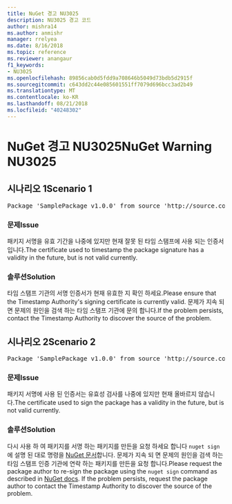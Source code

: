 ```yaml
---
title: NuGet 경고 NU3025
description: NU3025 경고 코드
author: mishra14
ms.author: anmishr
manager: rrelyea
ms.date: 8/16/2018
ms.topic: reference
ms.reviewer: anangaur
f1_keywords:
- NU3025
ms.openlocfilehash: 89856cab0d5fdd9a708646b5049d73bdb5d2915f
ms.sourcegitcommit: c643dd2c44e085601551ff7079d696bcc3ad2b49
ms.translationtype: MT
ms.contentlocale: ko-KR
ms.lasthandoff: 08/21/2018
ms.locfileid: "40248302"
---
```

# <a name="nuget-warning-nu3025"></a><span data-ttu-id="5cd47-103">NuGet 경고 NU3025</span><span class="sxs-lookup"><span data-stu-id="5cd47-103">NuGet Warning NU3025</span></span>

## <a name="scenario-1"></a><span data-ttu-id="5cd47-104">시나리오 1</span><span class="sxs-lookup"><span data-stu-id="5cd47-104">Scenario 1</span></span>

<pre>Package 'SamplePackage v1.0.0' from source 'http://source.com/index.json': The timestamp signing certificate is not yet valid.</pre>

### <a name="issue"></a><span data-ttu-id="5cd47-105">문제</span><span class="sxs-lookup"><span data-stu-id="5cd47-105">Issue</span></span>

<span data-ttu-id="5cd47-106">패키지 서명을 유효 기간을 나중에 있지만 현재 잘못 된 타임 스탬프에 사용 되는 인증서입니다.</span><span class="sxs-lookup"><span data-stu-id="5cd47-106">The certificate used to timestamp the package signature has a validity in the future, but is not valid currently.</span></span>


### <a name="solution"></a><span data-ttu-id="5cd47-107">솔루션</span><span class="sxs-lookup"><span data-stu-id="5cd47-107">Solution</span></span>

<span data-ttu-id="5cd47-108">타임 스탬프 기관의 서명 인증서가 현재 유효한 지 확인 하세요.</span><span class="sxs-lookup"><span data-stu-id="5cd47-108">Please ensure that the Timestamp Authority's signing certificate is currently valid.</span></span> <span data-ttu-id="5cd47-109">문제가 지속 되 면 문제의 원인을 검색 하는 타임 스탬프 기관에 문의 합니다.</span><span class="sxs-lookup"><span data-stu-id="5cd47-109">If the problem persists, contact the Timestamp Authority to discover the source of the problem.</span></span>



## <a name="scenario-2"></a><span data-ttu-id="5cd47-110">시나리오 2</span><span class="sxs-lookup"><span data-stu-id="5cd47-110">Scenario 2</span></span>

<pre>Package 'SamplePackage v1.0.0' from source 'http://source.com/index.json': The primary signature's timestamp signing certificate is not yet valid.</pre>

### <a name="issue"></a><span data-ttu-id="5cd47-111">문제</span><span class="sxs-lookup"><span data-stu-id="5cd47-111">Issue</span></span>

<span data-ttu-id="5cd47-112">패키지 서명에 사용 된 인증서는 유효성 검사를 나중에 있지만 현재 올바르지 않습니다.</span><span class="sxs-lookup"><span data-stu-id="5cd47-112">The certificate used to sign the package has a validity in the future, but is not valid currently.</span></span>


### <a name="solution"></a><span data-ttu-id="5cd47-113">솔루션</span><span class="sxs-lookup"><span data-stu-id="5cd47-113">Solution</span></span>

<span data-ttu-id="5cd47-114">다시 사용 하 여 패키지를 서명 하는 패키지를 만든을 요청 하세요 합니다 `nuget sign` 에 설명 된 대로 명령을 [NuGet 문서](https://docs.microsoft.com/en-us/nuget/create-packages/sign-a-package)합니다. 문제가 지속 되 면 문제의 원인을 검색 하는 타임 스탬프 인증 기관에 연락 하는 패키지를 만든을 요청 합니다.</span><span class="sxs-lookup"><span data-stu-id="5cd47-114">Please request the package author to re-sign the package using the `nuget sign` command as described in [NuGet docs](https://docs.microsoft.com/en-us/nuget/create-packages/sign-a-package). If the problem persists, request the package author to contact the Timestamp Authority to discover the source of the problem.</span></span>


